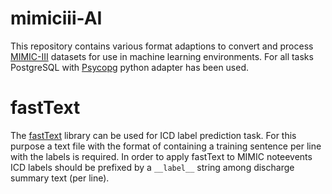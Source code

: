 # mimiciii-AI
This repository contains various format adaptions to convert and process [MIMIC-III](https://github.com/MIT-LCP/mimic-code)  datasets for use in machine learning environments. For all tasks PostgreSQL with [Psycopg](https://github.com/psycopg/psycopg2) python adapter has been used.

# fastText
The [fastText](https://github.com/facebookresearch/fastText) library can be used for ICD label prediction task. For this purpose a text file with the format of containing a training sentence per line with the labels is required. In order to apply fastText to MIMIC noteevents ICD labels should be prefixed by a `__label__` string among discharge summary text (per line).
